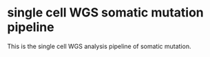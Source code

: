 # single cell WGS somatic mutation pipeline
This is the single cell WGS analysis pipeline of somatic mutation.
